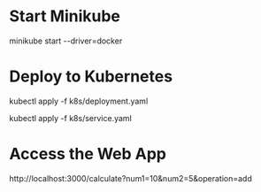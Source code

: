 #  Start Minikube
minikube start --driver=docker


# Deploy to Kubernetes
kubectl apply -f k8s/deployment.yaml  

kubectl apply -f k8s/service.yaml

# Access the Web App
http://localhost:3000/calculate?num1=10&num2=5&operation=add

